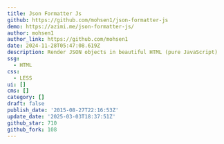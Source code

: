 ```yaml
---
title: Json Formatter Js
github: https://github.com/mohsen1/json-formatter-js
demo: https://azimi.me/json-formatter-js/
author: mohsen1
author_link: https://github.com/mohsen1
date: 2024-11-28T05:47:08.619Z
description: Render JSON objects in beautiful HTML (pure JavaScript)
ssg:
  - HTML
css:
  - LESS
ui: []
cms: []
category: []
draft: false
publish_date: '2015-08-27T22:16:53Z'
update_date: '2025-03-03T18:37:51Z'
github_star: 710
github_fork: 108
---
```

